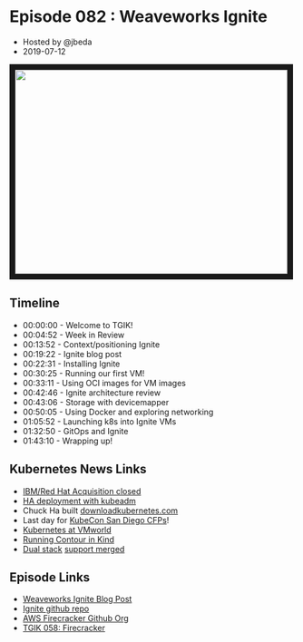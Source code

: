 # Episode 082 : Weaveworks Ignite

- Hosted by @jbeda
- 2019-07-12


<a href="https://www.youtube.com/watch?v=aq-wlslJ5MQ
" target="_blank"><img src="http://img.youtube.com/vi/aq-wlslJ5MQ/hqdefault.jpg" width="480" height="360" border="10" /></a>

## Timeline

- 00:00:00 - Welcome to TGIK!
- 00:04:52 - Week in Review
- 00:13:52 - Context/positioning Ignite
- 00:19:22 - Ignite blog post
- 00:22:31 - Installing Ignite
- 00:30:25 - Running our first VM!
- 00:33:11 - Using OCI images for VM images
- 00:42:46 - Ignite architecture review
- 00:43:06 - Storage with devicemapper
- 00:50:05 - Using Docker and exploring networking
- 01:05:52 - Launching k8s into Ignite VMs
- 01:32:50 - GitOps and Ignite
- 01:43:10 - Wrapping up!

## Kubernetes News Links
* [IBM/Red Hat Acquisition closed](https://www.redhat.com/en/about/press-releases/ibm-closes-landmark-acquisition-red-hat-34-billion-defines-open-hybrid-cloud-future)
* [HA deployment with kubeadm](https://kubernetes.io/blog/2019/06/24/automated-high-availability-in-kubeadm-v1.15-batteries-included-but-swappable/)
* Chuck Ha built [downloadkubernetes.com](https://downloadkubernetes.com/)
* Last day for [KubeCon San Diego CFPs](https://events.linuxfoundation.org/events/kubecon-cloudnativecon-north-america-2019/cfp/)!
* [Kubernetes at VMworld](https://k8s.vmware.com/vmworld-us/)
* [Running Contour in Kind](https://projectcontour.io/kindly-running-contour/)
* [Dual stack](https://twitter.com/khnidk/status/1128745059975745537) [support merged](https://github.com/kubernetes/kubernetes/pull/73977)

## Episode Links
* [Weaveworks Ignite Blog Post](https://www.weave.works/blog/fire-up-your-vms-with-weave-ignite)
* [Ignite github repo](https://github.com/weaveworks/ignite)
* [AWS Firecracker Github Org](https://github.com/firecracker-microvm)
* [TGIK 058: Firecracker](https://www.youtube.com/watch?v=JU-zp1dTC58&list=PL7bmigfV0EqQzxcNpmcdTJ9eFRPBe-iZa&index=26&t=0s)
